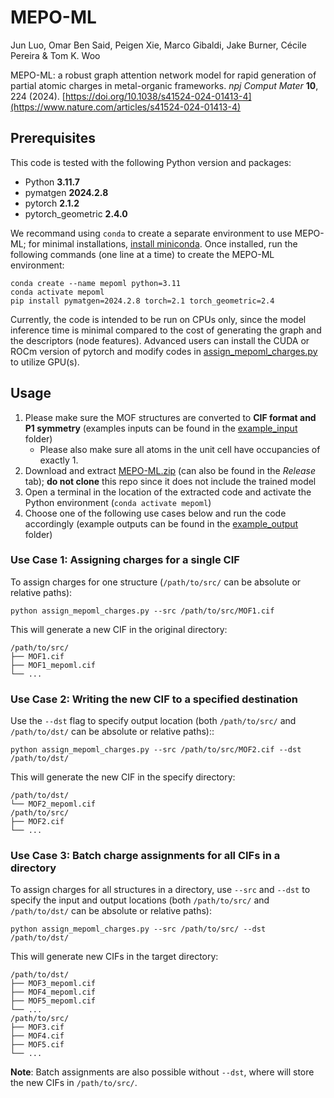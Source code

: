 # MEPO-ML

Jun Luo, Omar Ben Said, Peigen Xie, Marco Gibaldi, Jake Burner, Cécile Pereira & Tom K. Woo

MEPO-ML: a robust graph attention network model for rapid generation of partial atomic charges in metal-organic frameworks. *npj Comput Mater* **10**, 224 (2024). [https://doi.org/10.1038/s41524-024-01413-4](https://www.nature.com/articles/s41524-024-01413-4)

## Prerequisites

This code is tested with the following Python version and packages:
- Python **3.11.7**
- pymatgen **2024.2.8**
- pytorch **2.1.2**
- pytorch_geometric **2.4.0**

We recommand using `conda` to create a separate environment to use MEPO-ML; for minimal installations, [install miniconda](https://docs.anaconda.com/free/miniconda/). Once installed, run the following commands (one line at a time) to create the MEPO-ML environment:

```
conda create --name mepoml python=3.11 
conda activate mepoml
pip install pymatgen=2024.2.8 torch=2.1 torch_geometric=2.4
```

Currently, the code is intended to be run on CPUs only, since the model inference time is minimal compared to the cost of generating the graph and the descriptors (node features). Advanced users can install the CUDA or ROCm version of pytorch and modify codes in [assign_mepoml_charges.py](assign_mepoml_charges.py) to utilize GPU(s).

## Usage

1. Please make sure the MOF structures are converted to **CIF format and P1 symmetry** (examples inputs can be found in the [example_input](example_input) folder)
   - Please also make sure all atoms in the unit cell have occupancies of exactly 1.
2. Download and extract [MEPO-ML.zip](https://github.com/uowoolab/MEPO-ML/releases/latest/download/MEPO-ML.zip) (can also be found in the *Release* tab); **do not clone** this repo since it does not include the trained model
3. Open a terminal in the location of the extracted code and activate the Python environment (`conda activate mepoml`)
4. Choose one of the following use cases below and run the code accordingly (example outputs can be found in the [example_output](example_output) folder)


### Use Case 1: Assigning charges for a single CIF

To assign charges for one structure (`/path/to/src/` can be absolute or relative paths):

```
python assign_mepoml_charges.py --src /path/to/src/MOF1.cif
```

This will generate a new CIF in the original directory:

```
/path/to/src/
├── MOF1.cif
├── MOF1_mepoml.cif
└── ...
```

### Use Case 2: Writing the new CIF to a specified destination

Use the `--dst` flag to specify output location (both `/path/to/src/` and `/path/to/dst/` can be absolute or relative paths)::

```
python assign_mepoml_charges.py --src /path/to/src/MOF2.cif --dst /path/to/dst/
```

This will generate the new CIF in the specify directory:

```
/path/to/dst/
└── MOF2_mepoml.cif
/path/to/src/
├── MOF2.cif
└── ...
```

### Use Case 3: Batch charge assignments for all CIFs in a directory

To assign charges for all structures in a directory, use `--src` and `--dst` to specify the input and output locations (both `/path/to/src/` and `/path/to/dst/` can be absolute or relative paths):

```
python assign_mepoml_charges.py --src /path/to/src/ --dst /path/to/dst/
```

This will generate new CIFs in the target directory:

```
/path/to/dst/
├── MOF3_mepoml.cif
├── MOF4_mepoml.cif
├── MOF5_mepoml.cif
└── ...
/path/to/src/
├── MOF3.cif
├── MOF4.cif
├── MOF5.cif
└── ...
```

**Note**: Batch assignments are also possible without `--dst`, where will store the new CIFs in `/path/to/src/`.
